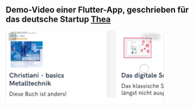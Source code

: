 ## Demo-Video einer Flutter-App, geschrieben für das deutsche Startup [Thea](thea-ar.de)
[![Everything Is AWESOME](img/screenshot.png)](https://streamable.com/s7dpx9)